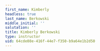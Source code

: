 ```yaml
---
first_name: Kimberly
headless: true
last_name: Berkowski
middle_initial: ''
salutation: ''
title: Kimberly Berkowski
type: instructor
uid: 64cde08e-416f-44e7-f350-b9a64e1b2d50
---
```

